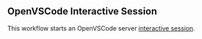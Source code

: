 ## OpenVSCode Interactive Session
This workflow starts an OpenVSCode server [interactive session](https://github.com/parallelworks/interactive_session/blob/main/README-v3.md).

